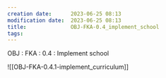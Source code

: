 ```yaml
---
creation date:		2023-06-25 08:13
modification date:	2023-06-25 08:13
title: 				OBJ-FKA-0.4_implement_school
tags:
---
```

OBJ : FKA : 0.4 : Implement school

![[OBJ-FKA-0.4.1-implement_curriculum]]

